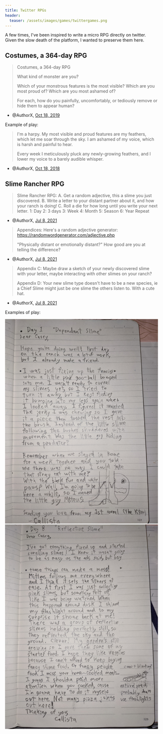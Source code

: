 ```yaml
---
title: Twitter RPGs
header:
  teaser: /assets/images/games/twittergames.png
---
```


A few times, I've been inspired to write a micro RPG directly on twitter. Given the slow death of the platform, I wanted to preserve them here.

## Costumes, a 364-day RPG

> Costumes, a 364-day RPG
>
> What kind of monster are you?
> 
> Which of your monstrous features is the most visible? Which are you most proud of? Which are you most ashamed of?
> 
> For each, how do you painfully, uncomfortably, or tediously remove or hide them to appear human?
- @AuthorX, [Oct 18, 2019](https://twitter.com/AuthorX/status/1185120241073963009)

Example of play:

> I'm a harpy. My most visible and proud features are my feathers, which let me soar through the sky. I am ashamed of my voice, which is harsh and painful to hear.
> 
> Every week I meticulously pluck any newly-growing feathers, and I lower my voice to a barely audible whisper.
- @AuthorX, [Oct 18, 2018](https://x.com/AuthorX/status/1185262759765778432)

## Slime Rancher RPG

> Slime Rancher RPG:
> A. Get a random adjective, this a slime you just discovered.
> B. Write a letter to your distant partner about it, and how your ranch is doing!
> C. Roll a die for how long until you write your next letter.
> 1: Day 2: 3 days 3: Week 4: Month 5: Season 6: Year
> Repeat
- @AuthorX, [Jul 8, 2021](https://x.com/AuthorX/status/1413044021421871104)

> Appendices:
> Here's a random adjective generator: https://randomwordgenerator.com/adjective.php
> 
> "Physically distant or emotionally distant?"
> How good are you at telling the difference?
- @AuthorX, [Jul 8, 2021](https://x.com/AuthorX/status/1413044022206152704)

> Appendix C: Maybe draw a sketch of your newly discovered slime with your letter, maybe interacting with other slimes on your ranch?
> 
> Appendix D: Your new slime type doesn't have to be a new species, ie a Chief Slime might just be one slime the others listen to. With a cute hat.
- @AuthorX, [Jul 8, 2021](https://x.com/AuthorX/status/1413182545898913795)

Examples of play:

![Example of a letter written in a notebook describing finding a "Dependant Slime" on Day 1](/assets/images/games/2022-03-31-twittergames_a.jpg)
![Example of a letter written in a notebook describing finding a "Reflective Slime" on Day 8](/assets/images/games/2022-03-31-twittergames_b.jpg)